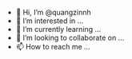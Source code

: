 - 👋 Hi, I’m @quangzinnh
- 👀 I’m interested in ...
- 🌱 I’m currently learning ...
- 💞️ I’m looking to collaborate on ...
- 📫 How to reach me ...

<!---
quangzinnh/quangzinnh is a ✨ special ✨ repository because its `README.md` (this file) appears on your GitHub profile.
You can click the Preview link to take a look at your changes.
--->
